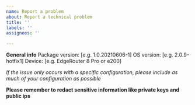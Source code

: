 ```yaml
---
name: Report a problem
about: Report a technical problem
title: ''
labels: ''
assignees: ''

---
```


**General info**
Package version: [e.g. 1.0.20210606-1]
OS version: [e.g. 2.0.9-hotfix1]
Device: [e.g. EdgeRouter 8 Pro or e200]

*If the issue only occurs with a specific configuration, please include as much of your configuration as possible*

**Please remember to redact sensitive information like private keys and public ips**

